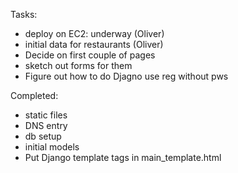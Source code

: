 Tasks:
 - deploy on EC2: underway (Oliver)
 - initial data for restaurants (Oliver)
 - Decide on first couple of pages
 - sketch out forms for them
 - Figure out how to do Djagno use reg without pws

Completed:
 - static files
 - DNS entry
 - db setup
 - initial models
 - Put Django template tags in main_template.html
